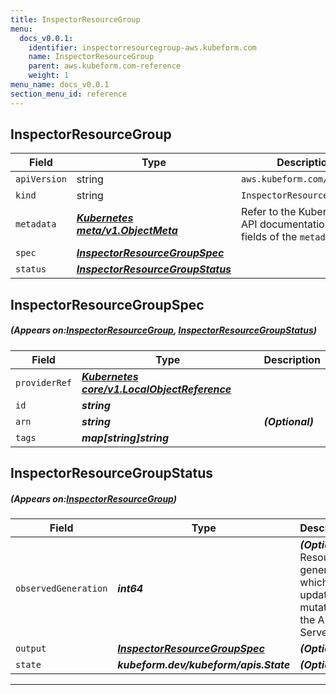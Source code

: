```yaml
---
title: InspectorResourceGroup
menu:
  docs_v0.0.1:
    identifier: inspectorresourcegroup-aws.kubeform.com
    name: InspectorResourceGroup
    parent: aws.kubeform.com-reference
    weight: 1
menu_name: docs_v0.0.1
section_menu_id: reference
---
```


## InspectorResourceGroup
| Field | Type | Description |
| ------ | ----- | ----------- |
| `apiVersion` | string | `aws.kubeform.com/v1alpha1` |
|    `kind` | string | `InspectorResourceGroup` |
| `metadata` | ***[Kubernetes meta/v1.ObjectMeta](https://kubernetes.io/docs/reference/generated/kubernetes-api/v1.13/#objectmeta-v1-meta)***|Refer to the Kubernetes API documentation for the fields of the `metadata` field.|
| `spec` | ***[InspectorResourceGroupSpec](#InspectorResourceGroupSpec)***||
| `status` | ***[InspectorResourceGroupStatus](#InspectorResourceGroupStatus)***||
## InspectorResourceGroupSpec
##### (Appears on:[InspectorResourceGroup](#InspectorResourceGroup), [InspectorResourceGroupStatus](#InspectorResourceGroupStatus))
| Field | Type | Description |
| ------ | ----- | ----------- |
| `providerRef` | ***[Kubernetes core/v1.LocalObjectReference](https://kubernetes.io/docs/reference/generated/kubernetes-api/v1.13/#localobjectreference-v1-core)***||
| `id` | ***string***||
| `arn` | ***string***| ***(Optional)*** |
| `tags` | ***map[string]string***||
## InspectorResourceGroupStatus
##### (Appears on:[InspectorResourceGroup](#InspectorResourceGroup))
| Field | Type | Description |
| ------ | ----- | ----------- |
| `observedGeneration` | ***int64***| ***(Optional)*** Resource generation, which is updated on mutation by the API Server.|
| `output` | ***[InspectorResourceGroupSpec](#InspectorResourceGroupSpec)***| ***(Optional)*** |
| `state` | ***kubeform.dev/kubeform/apis.State***| ***(Optional)*** |
---
